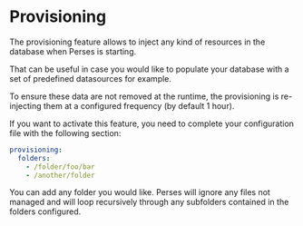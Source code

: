 # Provisioning

The provisioning feature allows to inject any kind of resources in the database when Perses is starting.

That can be useful in case you would like to populate your database with a set of predefined datasources for example.

To ensure these data are not removed at the runtime, the provisioning is re-injecting them at a configured frequency (by
default 1 hour).

If you want to activate this feature, you need to complete your configuration file with the following section:

```yaml
provisioning:
  folders:
    - /folder/foo/bar
    - /another/folder
```

You can add any folder you would like. Perses will ignore any files not managed and will loop recursively through any
subfolders contained in the folders configured.
